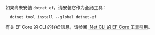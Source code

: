如果尚未安装 `dotnet ef`，请安装它作为全局工具：

```dotnetcli
  dotnet tool install --global dotnet-ef
```

有关 EF Core 的 CLI 的详细信息，请参阅 [.Net CLI 的 EF Core 工具引用](/ef/core/miscellaneous/cli/dotnet)。